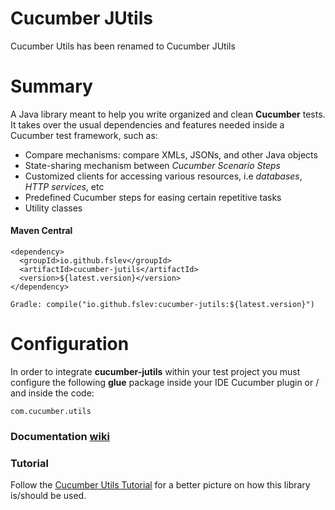 # Cucumber JUtils

Cucumber Utils has been renamed to Cucumber JUtils

# Summary
A Java library meant to help you write organized and clean **Cucumber** tests.  
It takes over the usual dependencies and features needed inside a Cucumber test framework, such as:  
* Compare mechanisms: compare XMLs, JSONs, and other Java objects  
* State-sharing mechanism between _Cucumber Scenario Steps_  
* Customized clients for accessing various resources, i.e _databases_, _HTTP services_, etc  
* Predefined Cucumber steps for easing certain repetitive tasks
* Utility classes           

#### Maven Central
```
<dependency>
  <groupId>io.github.fslev</groupId>
  <artifactId>cucumber-jutils</artifactId>
  <version>${latest.version}</version>
</dependency>

Gradle: compile("io.github.fslev:cucumber-jutils:${latest.version}")
```  

# Configuration
In order to integrate **cucumber-jutils** within your test project you must configure the following **glue** package inside your IDE Cucumber plugin or / and inside the code:
```
com.cucumber.utils
```  
### Documentation [wiki](https://github.com/fslev/cucumber-utils/wiki)

### Tutorial
Follow the [Cucumber Utils Tutorial](https://github.com/fslev/cucumber-utils-tutorial) for a better picture on how this library is/should be used.  

